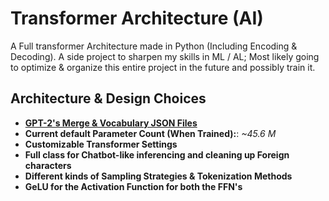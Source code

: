 # Transformer Architecture (AI)

A Full transformer Architecture made in Python (Including Encoding & Decoding). A side project to sharpen my skills in ML / AL; Most likely going to optimize & organize this entire project in the future and possibly train it.

## Architecture & Design Choices

- **[GPT-2's Merge & Vocabulary JSON Files](https://huggingface.co/openai-community/gpt2/tree/main)**
- **Current default Parameter Count (When Trained):**: *~45.6 M*
- **Customizable Transformer Settings**
- **Full class for Chatbot-like inferencing and cleaning up Foreign characters**
- **Different kinds of Sampling Strategies & Tokenization Methods**
- **GeLU for the Activation Function for both the FFN's**